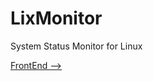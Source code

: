 # LixMonitor

System Status Monitor for Linux

[FrontEnd -->](https://github.com/ZingLix/LixMonitor-frontend)

